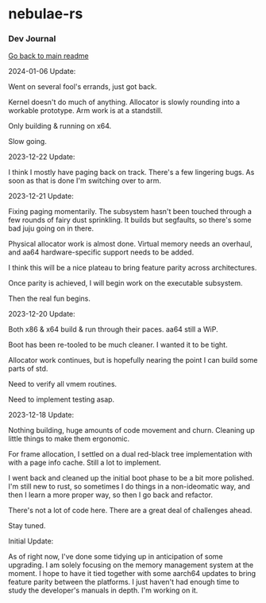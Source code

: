 # nebulae-rs

### Dev Journal

[Go back to main readme](https://github.com/nebulaeonline/nebulae-rs)

2024-01-06 Update:

Went on several fool's errands, just got back.

Kernel doesn't do much of anything. Allocator is slowly rounding into a workable prototype. Arm work is at a standstill.

Only building & running on x64.

Slow going.

2023-12-22 Update:

I think I mostly have paging back on track. There's a few lingering bugs. As soon as that is done I'm switching over to arm.

2023-12-21 Update:

Fixing paging momentarily. The subsystem hasn't been touched through a few rounds of fairy dust sprinkling. It builds but segfaults, so there's some bad juju going on in there.

Physical allocator work is almost done. Virtual memory needs an overhaul, and aa64 hardware-specific support needs to be added.

I think this will be a nice plateau to bring feature parity across architectures.

Once parity is achieved, I will begin work on the executable subsystem.

Then the real fun begins.

2023-12-20 Update:

Both x86 & x64 build & run through their paces. aa64 still a WiP.

Boot has been re-tooled to be much cleaner. I wanted it to be tight.

Allocator work continues, but is hopefully nearing the point I can build some parts of std.

Need to verify all vmem routines.

Need to implement testing asap.

2023-12-18 Update:

Nothing building, huge amounts of code movement and churn. Cleaning up little things to make them ergonomic.

For frame allocation, I settled on a dual red-black tree implementation with with a page info cache. Still a lot to implement.

I went back and cleaned up the initial boot phase to be a bit more polished. I'm still new to rust, so sometimes I do things in a non-ideomatic way, and then I learn a more proper way, so then I go back and refactor.

There's not a lot of code here. There are a great deal of challenges ahead.

Stay tuned.

Initial Update:

As of right now, I've done some tidying up in anticipation of some upgrading.  I am solely focusing on the memory management system at the moment. I hope to have it tied together with some aarch64 updates to bring feature parity between the platforms. I just haven't had enough time to study the developer's manuals in depth. I'm working on it.